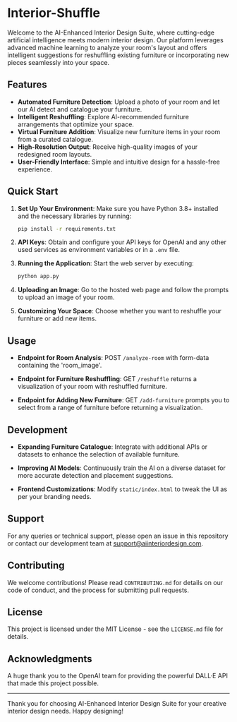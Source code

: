 # Interior-Shuffle


Welcome to the AI-Enhanced Interior Design Suite, where cutting-edge artificial intelligence meets modern interior design. Our platform leverages advanced machine learning to analyze your room's layout and offers intelligent suggestions for reshuffling existing furniture or incorporating new pieces seamlessly into your space.

## Features

- **Automated Furniture Detection**: Upload a photo of your room and let our AI detect and catalogue your furniture.
- **Intelligent Reshuffling**: Explore AI-recommended furniture arrangements that optimize your space.
- **Virtual Furniture Addition**: Visualize new furniture items in your room from a curated catalogue.
- **High-Resolution Output**: Receive high-quality images of your redesigned room layouts.
- **User-Friendly Interface**: Simple and intuitive design for a hassle-free experience.

## Quick Start

1. **Set Up Your Environment**:
   Make sure you have Python 3.8+ installed and the necessary libraries by running:
   ```bash
   pip install -r requirements.txt
   ```

2. **API Keys**:
   Obtain and configure your API keys for OpenAI and any other used services as environment variables or in a `.env` file.

3. **Running the Application**:
   Start the web server by executing:
   ```bash
   python app.py
   ```

4. **Uploading an Image**:
   Go to the hosted web page and follow the prompts to upload an image of your room.

5. **Customizing Your Space**:
   Choose whether you want to reshuffle your furniture or add new items.

## Usage

- **Endpoint for Room Analysis**:
  POST `/analyze-room` with form-data containing the 'room_image'.
  
- **Endpoint for Furniture Reshuffling**:
  GET `/reshuffle` returns a visualization of your room with reshuffled furniture.

- **Endpoint for Adding New Furniture**:
  GET `/add-furniture` prompts you to select from a range of furniture before returning a visualization.

## Development

- **Expanding Furniture Catalogue**:
  Integrate with additional APIs or datasets to enhance the selection of available furniture.

- **Improving AI Models**:
  Continuously train the AI on a diverse dataset for more accurate detection and placement suggestions.

- **Frontend Customizations**:
  Modify `static/index.html` to tweak the UI as per your branding needs.

## Support

For any queries or technical support, please open an issue in this repository or contact our development team at support@aiinteriordesign.com.

## Contributing

We welcome contributions! Please read `CONTRIBUTING.md` for details on our code of conduct, and the process for submitting pull requests.

## License

This project is licensed under the MIT License - see the `LICENSE.md` file for details.

## Acknowledgments

A huge thank you to the OpenAI team for providing the powerful DALL·E API that made this project possible.

---

Thank you for choosing AI-Enhanced Interior Design Suite for your creative interior design needs. Happy designing!

